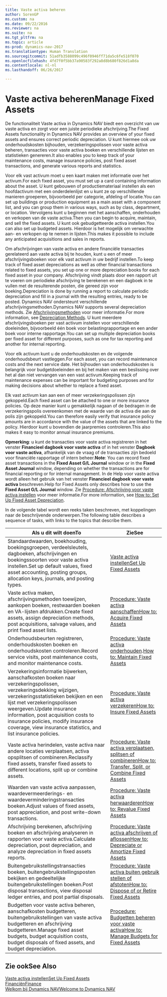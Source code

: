 ```yaml
---
title: Vaste activa beheren
author: SorenGP
ms.custom: na
ms.date: 09/22/2016
ms.reviewer: na
ms.suite: na
ms.tgt_pltfrm: na
ms.topic: article
ms-prod: dynamics-nav-2017
ms.translationtype: Human Translation
ms.sourcegitcommit: 51adfb3588099c496f0946ff71da5c6fe518f070
ms.openlocfilehash: 4fd7f0f5bb37a90583f292a8d8b680f826d1a8da
ms.contentlocale: nl-nl
ms.lasthandoff: 06/26/2017

---
```


# <a name="manage-fixed-assets"></a><span data-ttu-id="1bad1-102">Vaste activa beheren</span><span class="sxs-lookup"><span data-stu-id="1bad1-102">Manage Fixed Assets</span></span>
<span data-ttu-id="1bad1-103">De functionaliteit Vaste activa in Dynamics NAV biedt een overzicht van uw vaste activa en zorgt voor een juiste periodieke afschrijving.</span><span class="sxs-lookup"><span data-stu-id="1bad1-103">The Fixed Assets functionality in Dynamics NAV provides an overview of your fixed assets and ensures correct periodic depreciation.</span></span> <span data-ttu-id="1bad1-104">U kunt hiermee ook uw onderhoudskosten bijhouden, verzekeringspolissen voor vaste activa beheren, transacties voor vaste activa boeken en verschillende lijsten en statistieken genereren.</span><span class="sxs-lookup"><span data-stu-id="1bad1-104">It also enables you to keep track of your maintenance costs, manage insurance policies, post fixed asset transactions, and generate various reports and statistics.</span></span>

<span data-ttu-id="1bad1-105">Voor elk vast activum moet u een kaart maken met informatie over het activum.</span><span class="sxs-lookup"><span data-stu-id="1bad1-105">For each fixed asset, you must set up a card containing information about the asset.</span></span> <span data-ttu-id="1bad1-106">U kunt gebouwen of productiemateriaal instellen als een hoofdactivum met een onderdelenlijst en u kunt ze op verschillende manieren groeperen, bijvoorbeeld per categorie, afdeling of locatie.</span><span class="sxs-lookup"><span data-stu-id="1bad1-106">You can set up buildings or production equipment as a main asset with a component list, and you can group them in various ways, such as by class, department, or location.</span></span> <span data-ttu-id="1bad1-107">Vervolgens kunt u beginnen met het aanschaffen, onderhouden en verkopen van de vaste activa.</span><span class="sxs-lookup"><span data-stu-id="1bad1-107">Then you can begin to acquire, maintain, and sell the fixed assets.</span></span> <span data-ttu-id="1bad1-108">U kunt ook gebudgetteerde activa instellen.</span><span class="sxs-lookup"><span data-stu-id="1bad1-108">You can also set up budgeted assets.</span></span> <span data-ttu-id="1bad1-109">Hierdoor is het mogelijk om verwachte aan- en verkopen op te nemen in lijsten.</span><span class="sxs-lookup"><span data-stu-id="1bad1-109">This makes it possible to include any anticipated acquisitions and sales in reports.</span></span>

<span data-ttu-id="1bad1-110">Om afschrijvingen van vaste activa en andere financiële transacties gerelateerd aan vaste activa bij te houden, kunt u een of meer afschrijvingsboeken voor elk vast activum in uw bedrijf instellen.</span><span class="sxs-lookup"><span data-stu-id="1bad1-110">To keep track of fixed asset depreciations as well as other financial transactions related to fixed assets, you set up one or more depreciation books for each fixed asset in your company.</span></span> <span data-ttu-id="1bad1-111">Afschrijving vindt plaats door een rapport uit te voeren om periodieke afschrijving te berekenen en een dagboek in te vullen met de resulterende posten, die gereed zijn voor boeking.</span><span class="sxs-lookup"><span data-stu-id="1bad1-111">Depreciation is done by running a report to calculate periodic depreciation and fill in a journal with the resulting entries, ready to be posted.</span></span> <span data-ttu-id="1bad1-112">Dynamics NAV ondersteunt verschillende afschrijvingsmethoden.</span><span class="sxs-lookup"><span data-stu-id="1bad1-112">Dynamics NAV supports several depreciation methods.</span></span> <span data-ttu-id="1bad1-113">Zie [Afschrijvingsmethoden](fa-depreciation-methods.md) voor meer informatie.</span><span class="sxs-lookup"><span data-stu-id="1bad1-113">For more information, see [Depreciation Methods](fa-depreciation-methods.md).</span></span> <span data-ttu-id="1bad1-114">U kunt meerdere afschrijvingsboeken per vast activum instellen voor verschillende doeleinden, bijvoorbeeld één boek voor belastingrapportage en een ander boek voor interne rapportage.</span><span class="sxs-lookup"><span data-stu-id="1bad1-114">You can set up multiple depreciation books per fixed asset for different purposes, such as one for tax reporting and another for internal reporting.</span></span>

<span data-ttu-id="1bad1-115">Voor elk activum kunt u de onderhoudskosten en de volgende onderhoudsbeurt vastleggen.</span><span class="sxs-lookup"><span data-stu-id="1bad1-115">For each asset, you can record maintenance costs and the next service date.</span></span> <span data-ttu-id="1bad1-116">Het bijhouden van onderhoudskosten is belangrijk voor budgetdoeleinden en bij het maken van een beslissing over het al dan niet vervangen van een vast activum.</span><span class="sxs-lookup"><span data-stu-id="1bad1-116">Keeping track of maintenance expenses can be important for budgeting purposes and for making decisions about whether to replace a fixed asset.</span></span>

<span data-ttu-id="1bad1-117">Elk vast activum kan aan een of meer verzekeringspolissen zijn gekoppeld.</span><span class="sxs-lookup"><span data-stu-id="1bad1-117">Each fixed asset can be attached to one or more insurance policies.</span></span> <span data-ttu-id="1bad1-118">Op deze manier kunt u gemakkelijk nagaan of de bedragen in de verzekeringspolis overeenkomen met de waarde van de activa die aan de polis zijn gekoppeld.</span><span class="sxs-lookup"><span data-stu-id="1bad1-118">You can therefore easily verify that insurance policy amounts are in accordance with the value of the assets that are linked to the policy.</span></span> <span data-ttu-id="1bad1-119">Hierdoor kunt u bovendien de jaarpremies controleren.</span><span class="sxs-lookup"><span data-stu-id="1bad1-119">This also makes it easy to monitor annual insurance premiums.</span></span>

<span data-ttu-id="1bad1-120">**Opmerking**: u kunt de transacties voor vaste activa registreren in het venster **Financieel dagboek voor vaste activa** of in het venster **Dagboek voor vaste activa**, afhankelijk van de vraag of de transacties zijn bedoeld voor financiële rapportage of intern beheer.</span><span class="sxs-lookup"><span data-stu-id="1bad1-120">**Note**: You can record fixed asset transactions in the **Fixed Asset G/L Journal** window or in the **Fixed Asset Journal** window, depending on whether the transactions are for financial reporting or for internal management.</span></span> <span data-ttu-id="1bad1-121">In de Help voor vaste activa wordt alleen het gebruik van het venster **Financieel dagboek voor vaste activa** beschreven.</span><span class="sxs-lookup"><span data-stu-id="1bad1-121">Help for Fixed Assets only describes how to use the **Fixed Asset G/L Journal** window.</span></span> <span data-ttu-id="1bad1-122">Zie [Procedure: Afschrijving voor vaste activa instellen](fa-how-setup-depreciation.md) voor meer informatie.</span><span class="sxs-lookup"><span data-stu-id="1bad1-122">For more information, see [How to: Set Up Fixed Asset Depreciation](fa-how-setup-depreciation.md).</span></span>

<span data-ttu-id="1bad1-123">In de volgende tabel wordt een reeks taken beschreven, met koppelingen naar de beschrijvende onderwerpen.</span><span class="sxs-lookup"><span data-stu-id="1bad1-123">The following table describes a sequence of tasks, with links to the topics that describe them.</span></span>

| <span data-ttu-id="1bad1-124">Als u dit wilt doen</span><span class="sxs-lookup"><span data-stu-id="1bad1-124">To</span></span> | <span data-ttu-id="1bad1-125">Zie</span><span class="sxs-lookup"><span data-stu-id="1bad1-125">See</span></span> |
|----|-----|
|<span data-ttu-id="1bad1-126">Standaardwaarden, boekhouding, boekingsgroepen, verdeelsleutels, dagboeken, afschrijvingen en boekingssoorten voor vaste activa instellen.</span><span class="sxs-lookup"><span data-stu-id="1bad1-126">Set up default values, fixed asset accounting, posting groups, allocation keys, journals, and posting types.</span></span>|[<span data-ttu-id="1bad1-127">Vaste activa instellen</span><span class="sxs-lookup"><span data-stu-id="1bad1-127">Set Up Fixed Assets</span></span>](fa-setup.md)|
|<span data-ttu-id="1bad1-128">Vaste activa maken, afschrijvingsmethoden toewijzen, aankopen boeken, restwaarden boeken en VA-lijsten afdrukken.</span><span class="sxs-lookup"><span data-stu-id="1bad1-128">Create fixed assets, assign depreciation methods, post acquisitions, salvage values, and print fixed asset lists.</span></span>|[<span data-ttu-id="1bad1-129">Procedure: Vaste activa aanschaffen</span><span class="sxs-lookup"><span data-stu-id="1bad1-129">How to: Acquire Fixed Assets</span></span>](fa-how-acquire.md)|
|<span data-ttu-id="1bad1-130">Onderhoudsbeurten registreren, onderhoudskosten boeken en onderhoudskosten controleren.</span><span class="sxs-lookup"><span data-stu-id="1bad1-130">Record service visits, post maintenance costs, and monitor maintenance costs.</span></span>|<span data-ttu-id="1bad1-131">[Procedure: Vaste activa onderhouden](fa-how-maintain.md).</span><span class="sxs-lookup"><span data-stu-id="1bad1-131">[How to: Maintain Fixed Assets](fa-how-maintain.md)</span></span>|
|<span data-ttu-id="1bad1-132">Verzekeringsinformatie bijwerken, aanschafkosten boeken naar verzekeringspolissen, verzekeringsdekking wijzigen, verzekeringsstatistieken bekijken en een lijst met verzekeringspolissen weergeven.</span><span class="sxs-lookup"><span data-stu-id="1bad1-132">Update insurance information, post acquisition costs to insurance policies, modify insurance coverage, view insurance statistics, and list insurance policies.</span></span>|[<span data-ttu-id="1bad1-133">Procedure: Vaste activa verzekeren</span><span class="sxs-lookup"><span data-stu-id="1bad1-133">How to: Insure Fixed Assets</span></span>](fa-how-insure.md)|
|<span data-ttu-id="1bad1-134">Vaste activa herindelen, vaste activa naar andere locaties verplaatsen, activa opsplitsen of combineren.</span><span class="sxs-lookup"><span data-stu-id="1bad1-134">Reclassify fixed assets, transfer fixed assets to different locations, split up or combine assets.</span></span>|[<span data-ttu-id="1bad1-135">Procedure: Vaste activa verplaatsen, splitsen of combineren</span><span class="sxs-lookup"><span data-stu-id="1bad1-135">How to: Transfer, Split, or Combine Fixed Assets</span></span>](fa-how-trans-split-combine.md)|
|<span data-ttu-id="1bad1-136">Waarden van vaste activa aanpassen, waardevermeerderings- en waardeverminderingstransacties boeken.</span><span class="sxs-lookup"><span data-stu-id="1bad1-136">Adjust values of fixed assets, post appreciation, and post write-down transactions.</span></span>|[<span data-ttu-id="1bad1-137">Procedure: Vaste activa herwaarderen</span><span class="sxs-lookup"><span data-stu-id="1bad1-137">How to: Revalue Fixed Assets</span></span>](fa-how-revalue.md)|
|<span data-ttu-id="1bad1-138">Afschrijving berekenen, afschrijving boeken en afschrijving analyseren in rapporten voor vaste activa.</span><span class="sxs-lookup"><span data-stu-id="1bad1-138">Calculate depreciation, post depreciation, and  analyze depreciation in fixed assets reports.</span></span>|[<span data-ttu-id="1bad1-139">Procedure: Vaste activa afschrijven of aflossen</span><span class="sxs-lookup"><span data-stu-id="1bad1-139">How to: Depreciate or Amortize Fixed Assets</span></span>](fa-how-depreciate-amortize.md)|
|<span data-ttu-id="1bad1-140">Buitengebruikstellingstransacties boeken, buitengebruikstellingsposten bekijken en gedeeltelijke buitengebruikstellingen boeken.</span><span class="sxs-lookup"><span data-stu-id="1bad1-140">Post disposal transactions, view disposal ledger entries, and post partial disposals.</span></span>|[<span data-ttu-id="1bad1-141">Procedure: Vaste activa buiten gebruik stellen of afstoten</span><span class="sxs-lookup"><span data-stu-id="1bad1-141">How to: Dispose of or Retire Fixed Assets</span></span>](fa-how-dispose-retire.md)||
|<span data-ttu-id="1bad1-142">Budgetten voor vaste activa beheren, aanschafkosten budgetteren, buitengebruikstellingen van vaste activa budgetteren en afschrijving budgetteren.</span><span class="sxs-lookup"><span data-stu-id="1bad1-142">Manage fixed asset budgets, budget acquisition costs, budget disposals of fixed assets, and budget depreciation.</span></span>|[<span data-ttu-id="1bad1-143">Procedure: Budgetten beheren voor vaste activa</span><span class="sxs-lookup"><span data-stu-id="1bad1-143">How to: Manage Budgets for Fixed Assets</span></span>](fa-how-manage-budgets.md)|

## <a name="see-also"></a><span data-ttu-id="1bad1-144">Zie ook</span><span class="sxs-lookup"><span data-stu-id="1bad1-144">See Also</span></span>
[<span data-ttu-id="1bad1-145">Vaste activa instellen</span><span class="sxs-lookup"><span data-stu-id="1bad1-145">Set Up Fixed Assets</span></span>](fa-setup.md)  
[<span data-ttu-id="1bad1-146">Financiën</span><span class="sxs-lookup"><span data-stu-id="1bad1-146">Finance</span></span>](finance-setup.md)  
[<span data-ttu-id="1bad1-147">Welkom bij Dynamics NAV</span><span class="sxs-lookup"><span data-stu-id="1bad1-147">Welcome to Dynamics NAV</span></span>](across-get-started.md)

